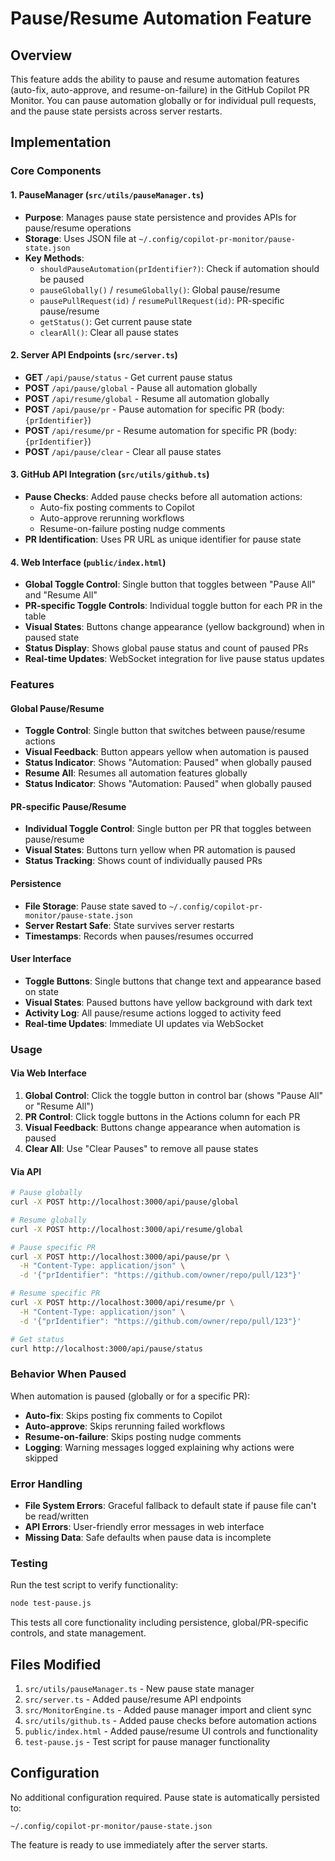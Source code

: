 # Pause/Resume Automation Feature

## Overview

This feature adds the ability to pause and resume automation features (auto-fix, auto-approve, and resume-on-failure) in the GitHub Copilot PR Monitor. You can pause automation globally or for individual pull requests, and the pause state persists across server restarts.

## Implementation

### Core Components

#### 1. PauseManager (`src/utils/pauseManager.ts`)

- **Purpose**: Manages pause state persistence and provides APIs for pause/resume operations
- **Storage**: Uses JSON file at `~/.config/copilot-pr-monitor/pause-state.json`
- **Key Methods**:
  - `shouldPauseAutomation(prIdentifier?)`: Check if automation should be paused
  - `pauseGlobally()` / `resumeGlobally()`: Global pause/resume
  - `pausePullRequest(id)` / `resumePullRequest(id)`: PR-specific pause/resume
  - `getStatus()`: Get current pause state
  - `clearAll()`: Clear all pause states

#### 2. Server API Endpoints (`src/server.ts`)

- **GET** `/api/pause/status` - Get current pause status
- **POST** `/api/pause/global` - Pause all automation globally
- **POST** `/api/resume/global` - Resume all automation globally
- **POST** `/api/pause/pr` - Pause automation for specific PR (body: `{prIdentifier}`)
- **POST** `/api/resume/pr` - Resume automation for specific PR (body: `{prIdentifier}`)
- **POST** `/api/pause/clear` - Clear all pause states

#### 3. GitHub API Integration (`src/utils/github.ts`)

- **Pause Checks**: Added pause checks before all automation actions:
  - Auto-fix posting comments to Copilot
  - Auto-approve rerunning workflows
  - Resume-on-failure posting nudge comments
- **PR Identification**: Uses PR URL as unique identifier for pause state

#### 4. Web Interface (`public/index.html`)

- **Global Toggle Control**: Single button that toggles between "Pause All" and "Resume All"
- **PR-specific Toggle Controls**: Individual toggle button for each PR in the table
- **Visual States**: Buttons change appearance (yellow background) when in paused state
- **Status Display**: Shows global pause status and count of paused PRs
- **Real-time Updates**: WebSocket integration for live pause status updates

### Features

#### Global Pause/Resume

- **Toggle Control**: Single button that switches between pause/resume actions
- **Visual Feedback**: Button appears yellow when automation is paused
- **Status Indicator**: Shows "Automation: Paused" when globally paused
- **Resume All**: Resumes all automation features globally
- **Status Indicator**: Shows "Automation: Paused" when globally paused

#### PR-specific Pause/Resume

- **Individual Toggle Control**: Single button per PR that toggles between pause/resume
- **Visual States**: Buttons turn yellow when PR automation is paused
- **Status Tracking**: Shows count of individually paused PRs

#### Persistence

- **File Storage**: Pause state saved to `~/.config/copilot-pr-monitor/pause-state.json`
- **Server Restart Safe**: State survives server restarts
- **Timestamps**: Records when pauses/resumes occurred

#### User Interface

- **Toggle Buttons**: Single buttons that change text and appearance based on state
- **Visual States**: Paused buttons have yellow background with dark text
- **Activity Log**: All pause/resume actions logged to activity feed
- **Real-time Updates**: Immediate UI updates via WebSocket

### Usage

#### Via Web Interface

1. **Global Control**: Click the toggle button in control bar (shows "Pause All" or "Resume All")
2. **PR Control**: Click toggle buttons in the Actions column for each PR
3. **Visual Feedback**: Buttons change appearance when automation is paused
4. **Clear All**: Use "Clear Pauses" to remove all pause states

#### Via API

```bash
# Pause globally
curl -X POST http://localhost:3000/api/pause/global

# Resume globally
curl -X POST http://localhost:3000/api/resume/global

# Pause specific PR
curl -X POST http://localhost:3000/api/pause/pr \
  -H "Content-Type: application/json" \
  -d '{"prIdentifier": "https://github.com/owner/repo/pull/123"}'

# Resume specific PR
curl -X POST http://localhost:3000/api/resume/pr \
  -H "Content-Type: application/json" \
  -d '{"prIdentifier": "https://github.com/owner/repo/pull/123"}'

# Get status
curl http://localhost:3000/api/pause/status
```

### Behavior When Paused

When automation is paused (globally or for a specific PR):

- **Auto-fix**: Skips posting fix comments to Copilot
- **Auto-approve**: Skips rerunning failed workflows
- **Resume-on-failure**: Skips posting nudge comments
- **Logging**: Warning messages logged explaining why actions were skipped

### Error Handling

- **File System Errors**: Graceful fallback to default state if pause file can't be read/written
- **API Errors**: User-friendly error messages in web interface
- **Missing Data**: Safe defaults when pause data is incomplete

### Testing

Run the test script to verify functionality:

```bash
node test-pause.js
```

This tests all core functionality including persistence, global/PR-specific controls, and state management.

## Files Modified

1. `src/utils/pauseManager.ts` - New pause state manager
2. `src/server.ts` - Added pause/resume API endpoints
3. `src/MonitorEngine.ts` - Added pause manager import and client sync
4. `src/utils/github.ts` - Added pause checks before automation actions
5. `public/index.html` - Added pause/resume UI controls and functionality
6. `test-pause.js` - Test script for pause manager functionality

## Configuration

No additional configuration required. Pause state is automatically persisted to:

```
~/.config/copilot-pr-monitor/pause-state.json
```

The feature is ready to use immediately after the server starts.
